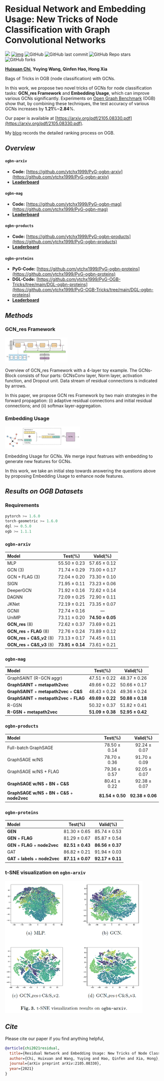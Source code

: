 # Residual Network and Embedding Usage: New Tricks of Node Classification with Graph Convolutional Networks

[![](https://img.shields.io/badge/CSDN-@智慧的旋风-red.svg?style=plastic)](https://blog.csdn.net/weixin_41650348/)  [![img](https://img.shields.io/badge/contributions-welcome-success.svg?style=plastic&logo=Github)](https://github.com/ytchx1999/PyG-OGB-Tricks) ![GitHub](https://img.shields.io/github/license/ytchx1999/PyG-OGB-Tricks?logo=Github&style=plastic) ![GitHub last commit](https://img.shields.io/github/last-commit/ytchx1999/PyG-OGB-Tricks?logo=github&style=plastic) ![GitHub Repo stars](https://img.shields.io/github/stars/ytchx1999/PyG-OGB-Tricks?style=social) ![GitHub forks](https://img.shields.io/github/forks/ytchx1999/PyG-OGB-Tricks?style=social)  

**[Huixuan Chi](https://scholar.google.com.hk/citations?hl=zh-CN&user=mSLoo54AAAAJ), Yuying Wang, Qinfen Hao, Hong Xia**

Bags of Tricks in OGB (node classification) with GCNs.

In this work, we propose two novel tricks of GCNs for node classification tasks:  **GCN\_res Framework** and **Embedding Usage**, which can improve various GCNs significantly. Experiments on [Open Graph Benchmark](https://ogb.stanford.edu/)  (OGB) show that, by combining these techniques, the test accuracy of various GCNs increases by **1.21**%~**2.84**%. 

Our paper is available at [https://arxiv.org/pdf/2105.08330.pdf](https://arxiv.org/pdf/2105.08330.pdf).

My [blog](https://blog.csdn.net/weixin_41650348/article/details/113916600?spm=1001.2014.3001.5501) records the detailed ranking process on OGB.

## *Overview*

#### `ogbn-arxiv`

+ **Code:** [https://github.com/ytchx1999/PyG-ogbn-arxiv](https://github.com/ytchx1999/PyG-ogbn-arxiv)
+ [**Leaderboard**](https://ogb.stanford.edu/docs/leader_nodeprop/#ogbn-arxiv)

#### `ogbn-mag`

+ **Code:** [https://github.com/ytchx1999/PyG-ogbn-mag](https://github.com/ytchx1999/PyG-ogbn-mag)
+ [**Leaderboard**](https://ogb.stanford.edu/docs/leader_nodeprop/#ogbn-mag)

#### `ogbn-products`

+ **Code:** [https://github.com/ytchx1999/PyG-ogbn-products](https://github.com/ytchx1999/PyG-ogbn-products)
+ [**Leaderboard**](https://ogb.stanford.edu/docs/leader_nodeprop/#ogbn-products)

#### `ogbn-proteins`

+ **PyG-Code:** [https://github.com/ytchx1999/PyG-ogbn-proteins](https://github.com/ytchx1999/PyG-ogbn-proteins)
+ **DGL-Code:** [https://github.com/ytchx1999/PyG-OGB-Tricks/tree/main/DGL-ogbn-proteins](https://github.com/ytchx1999/PyG-OGB-Tricks/tree/main/DGL-ogbn-proteins)
+ [**Leaderboard**](https://ogb.stanford.edu/docs/leader_nodeprop/#ogbn-proteins)

## *Methods*

### GCN_res Framework

<img src="./image/GCN_res_fig.jpeg" style="zoom:20%;" />

Overview of GCN_res Framework with a 4-layer toy example. The GCNs-Block consists of four parts: GCNsConv layer, Norm layer, activation function, and Dropout unit. Data stream of residual connections is indicated by arrows.

In this paper, we propose GCN res Framework by two main strategies in the forward propagation: (i) adaptive residual connections and initial residual connections; and (ii) softmax layer-aggregation.

### Embedding Usage

<img src="./image/Embedding.jpeg" alt="Embedding Usage" style="zoom:24%;" />

Embedding Usage for GCNs. We merge input featrues with embedding to generate new features for GCNs.

In this work, we take an initial step towards answering the questions above by proposing Embedding Usage to enhance node features.

## *Results on OGB Datasets*

###  Requirements

```python
pytorch >= 1.6.0
torch-geometric >= 1.6.0
dgl >= 0.5.0
ogb >= 1.1.1
```

### `ogbn-arxiv`

| **Model**                      | **Test(%)** | **Valid(%)** |
| :--------------- | :---------: | :----------: |
| MLP                            |    55.50 ± 0.23    |    57.65 ± 0.12    |
| GCN (3)                        |    71.74 ± 0.29    |    73.00 ± 0.17    |
| GCN + FLAG (3)                 |    72.04 ± 0.20    |    73.30 ± 0.10    |
| SIGN                           |    71.95 ± 0.11    |    73.23 ± 0.06    |
| DeeperGCN                      |    71.92 ± 0.16    |    72.62 ± 0.14    |
| DAGNN                          |    72.09 ± 0.25    |    72.90 ± 0.11    |
| JKNet                          |    72.19 ± 0.21    |    73.35 ± 0.07    |
| GCNII                          |    72.74 ± 0.16    |      —       |
| UniMP                          |    73.11 ± 0.20    |  **74.50 ± 0.05**  |
| **GCN\_res** (8)               |    72.62 ± 0.37    |    73.69 ± 0.21    |
| **GCN\_res** + **FLAG** (8)    |    72.76 ± 0.24    |    73.89 ± 0.12    |
| **GCN\_res** + **C&S\_v2** (8) |    73.13 ± 0.17    |    74.45 ± 0.11    |
| **GCN\_res** + **C&S\_v3** (8) |  **73.91 ± 0.14**  |    73.61 ± 0.21    |

### `ogbn-mag`

| **Model**                                    |   **Test(%)**    |   **Valid(%)**   |
| :------------------------------------------- | :--------------: | :--------------: |
| GraphSAINT (R-GCN aggr)                      |   47.51 ± 0.22   |   48.37 ± 0.26   |
| **GraphSAINT** + **metapath2vec**            |   49.66 ± 0.22   |   50.66 ± 0.17   |
| **GraphSAINT** + **metapath2vec** + **C&S**  |   48.43 ± 0.24   |   49.36 ± 0.24   |
| **GraphSAINT** + **metapath2vec** + **FLAG** | **49.69 ± 0.22** | **50.88 ± 0.18** |
| R-GSN                                        |   50.32 ± 0.37   |   51.82 ± 0.41   |
| **R-GSN** + **metapath2vec**                 | **51.09 ± 0.38** | **52.95 ± 0.42** |

### `ogbn-products`

| **Model**                                            |   **Test(%)**    |   **Valid(%)**   |
| :--------------------------------------------------- | :--------------: | :--------------: |
| Full-batch GraphSAGE                                 |   78.50 ± 0.14   |   92.24 ± 0.07   |
| GraphSAGE w/NS                                       |   78.70 ± 0.36   |   91.70 ± 0.09   |
| GraphSAGE w/NS + FLAG                                |   79.36 ± 0.57   |   92.05 ± 0.07   |
| **GraphSAGE w/NS** + **BN** + **C&S**                |   80.41 ± 0.22   |   92.38 ± 0.07   |
| **GraphSAGE w/NS** + **BN** + **C&S** + **node2vec** | **81.54 ± 0.50** | **92.38 ± 0.06** |

### `ogbn-proteins`

| **Model**                         |   **Test(%)**    |   **Valid(%)**   |
| :-------------------------------- | :--------------: | :--------------: |
| **GEN**                           |   81.30 ± 0.65   |   85.74 ± 0.53   |
| **GEN** + **FLAG**                |   81.29 ± 0.67   |   85.87 ± 0.54   |
| **GEN** + **FLAG** + **node2vec** | **82.51 ± 0.43** | **86.56 ± 0.37** |
| GAT                |   86.82 ± 0.21   |   91.94 ± 0.03   |
| **GAT** + **labels** + **node2vec**                |   **87.11 ± 0.07**   |   **92.17 ± 0.11**   |

### t-SNE visualization on `ogbn-arxiv`

<img src="./image/t-SNE.png" alt="t-" style="zoom:60%;" />

## *Cite*

Please cite our paper if you find anything helpful,

```bibtex
@article{chi2021residual,
  title={Residual Network and Embedding Usage: New Tricks of Node Classification with Graph Convolutional Networks},
  author={Chi, Huixuan and Wang, Yuying and Hao, Qinfen and Xia, Hong},
  journal={arXiv preprint arXiv:2105.08330},
  year={2021}
}
```

